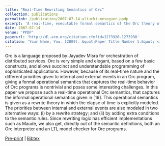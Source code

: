 ```yaml
---
title: "Real-Time Rewriting Semantics of Orc"
collection: publications
permalink: /publication/2007-07-14-alturki-meseguer-ppdp
excerpt: 'A real-time, executable formal semantics of the Orc theory of distributed computations'
date: 2007-07-14
venue: 'PPDP'
paperurl: 'http://dl.acm.org/citation.cfm?id=1273920.1273938'
citation: 'Your Name, You. (2009). &quot;Paper Title Number 1.&quot; <i>Journal 1</i>. 1(1).'
---
```

Orc is a language proposed by Jayadev Misra for orchestration of distributed services. Orc is very simple and elegant, based on a few basic constructs, and allows succinct and understandable programming of sophisticated applications. However, because of its real-time nature and the different priorities given to internal and external events in an Orc program, giving a formal operational semantics that captures the real-time behavior of Orc programs is nontrivial and poses some interesting challenges. In this paper we propose such a real-time operational Orc semantics, that captures the informal operational semantics given in [19]. This operational semantics is given as a rewrite theory in which the elapse of time is explicitly modeled. The priorities between internal and external events are also modeled in two alternative ways: (i) by a rewrite strategy; and (ii) by adding extra conditions to the semantic rules. Since rewriting logic has efficient implementations such as Maude, we also get, directly out of the semantic definitions, both an Orc interpreter and an LTL model checker for Orc programs.

[Pre-print](http://academicpages.github.io/files/paper1.pdf) |
[Bibtex](#)